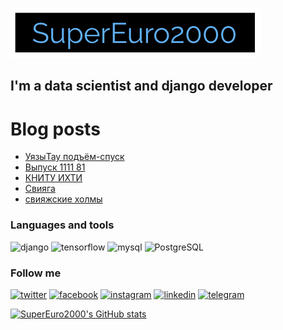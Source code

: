 [![Header](https://github.com/SuperEuro2000/SuperEuro2000/blob/main/assets/logo400*80.png)](https://supereuro2000.com/)

## I'm a data scientist and django developer

# Blog posts
<!-- YOUTUBE:START -->
- [УязыТау подъём-спуск](https://www.youtube.com/watch?v=cJavT6-4_yE)
- [Выпуск 1111 81](https://www.youtube.com/watch?v=1uyc35dyPrQ)
- [КНИТУ ИХТИ](https://www.youtube.com/watch?v=Y-CiGGL9MWQ)
- [Свияга](https://www.youtube.com/watch?v=ezi9IxaTAaI)
- [свияжские холмы](https://www.youtube.com/watch?v=cquxSuI6NSg)
<!-- YOUTUBE:END -->


### Languages and tools

![django](https://img.shields.io/badge/-django-<COLOR>?style=plastic&logo=django)
![tensorflow](https://img.shields.io/badge/-tensorflow-<COLOR>?style=plastic&logo=tensorflow)
![mysql](https://img.shields.io/badge/-mysql-<COLOR>?style=plastic&logo=mysql)
![PostgreSQL](https://img.shields.io/badge/-PostgreSQL-<COLOR>?style=plastic&logo=PostgreSQL)

### Follow me

[![twitter](https://img.shields.io/badge/-twitter-<COLOR>?style=plastic&logo=twitter)](https://twitter.com/SuperEuro2000)
[![facebook](https://img.shields.io/badge/-facebook-<COLOR>?style=plastic&logo=facebook)](https://www.facebook.com/SuperEuro2000)
[![instagram](https://img.shields.io/badge/-instagram-<COLOR>?style=plastic&logo=instagram)](https://www.instagram.com/supereuro2000/)
[![linkedin](https://img.shields.io/badge/-linkedin-<COLOR>?style=plastic&logo=linkedin)](https://www.linkedin.com/in/supereuro2000/)
[![telegram](https://img.shields.io/badge/-telegram-<COLOR>?style=plastic&logo=telegram)](https://t.me/SuperEuro2000)

[![SuperEuro2000's GitHub stats](https://github-readme-stats.vercel.app/api?username=SuperEuro2000&show_icons=true&theme=dracula)](https://github.com/SuperEuro2000/github-readme-stats)


